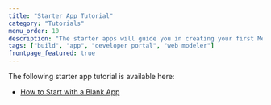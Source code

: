 ```yaml
---
title: "Starter App Tutorial"
category: "Tutorials"
menu_order: 10
description: "The starter apps will guide you in creating your first Mendix app."
tags: ["build", "app", "developer portal", "web modeler"]
frontpage_featured: true
---
```


The following starter app tutorial is available here:

* [How to Start with a Blank App](start-with-a-blank-app)
